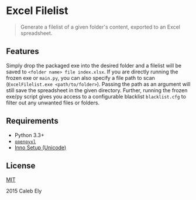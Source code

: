 # Excel Filelist #
> Generate a filelist of a given folder's content, exported to an Excel spreadsheet.

## Features ##
Simply drop the packaged exe into the desired folder and a filelist will be saved to `<folder name> file index.xlsx`.
If you are directly running the frozen exe or `main.py`, you can also specify a file path to scan (`ExcelFilelist.exe <path/to/folder>`).
Passing the path as an argument will still save the spreadsheet in the given directory.
Further, running the frozen exe/py script gives you access to a configurable blacklist `blacklist.cfg` to filter out any unwanted files or folders.

## Requirements ##
* Python 3.3+
* [`openpyxl`](https://openpyxl.readthedocs.org)
* [Inno Setup (Unicode)](http://www.jrsoftware.org/isinfo.php)


## License ##
[MIT](LICENSE)

2015 Caleb Ely
